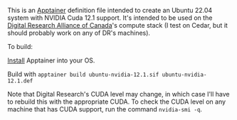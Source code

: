 This is an [Apptainer](https://apptainer.org/) definition file intended to create an Ubuntu 22.04 system with NVIDIA Cuda 12.1 support. It's intended to be used on the [Digital Research Alliance of Canada](https://alliancecan.ca/en)'s compute stack (I test on Cedar, but it should probably work on any of DR's machines).

To build:

[Install](https://apptainer.org/docs/admin/main/installation.html) Apptainer into your OS.

Build with `apptainer build ubuntu-nvidia-12.1.sif ubuntu-nvidia-12.1.def` 

Note that Digital Research's CUDA level may change, in which case I'll have to rebuild this with the appropriate CUDA. To check the CUDA level on any machine that has CUDA support, run the command `nvidia-smi -q`. 
